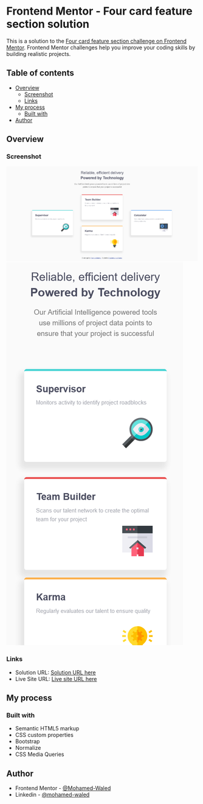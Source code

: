 # Frontend Mentor - Four card feature section solution

This is a solution to the [Four card feature section challenge on Frontend Mentor](https://www.frontendmentor.io/challenges/four-card-feature-section-weK1eFYK). Frontend Mentor challenges help you improve your coding skills by building realistic projects. 

## Table of contents

- [Overview](#overview)
  - [Screenshot](#screenshot)
  - [Links](#links)
- [My process](#my-process)
  - [Built with](#built-with)
- [Author](#author)

## Overview

### Screenshot

![](images/Screenshot%202022-04-13%20at%2013-55-35%20Frontend%20Mentor%20Four%20card%20feature%20section.png)
![](images/Screenshot%202022-04-13%20at%2013-55-52%20Frontend%20Mentor%20Four%20card%20feature%20section.png)

### Links

- Solution URL: [Solution URL here]()
- Live Site URL: [Live site URL here](https://mohamed-waled.github.io/Four-Card-Feature-Section/)

## My process

### Built with

- Semantic HTML5 markup
- CSS custom properties
- Bootstrap
- Normalize
- CSS Media Queries

## Author

- Frontend Mentor - [@Mohamed-Waled](https://www.frontendmentor.io/profile/Mohamed-Waled)
- Linkedin - [@mohamed-waled](https://www.linkedin.com/in/mohamed-waled-82a51a1bb/)